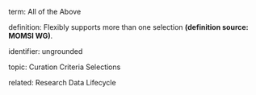 term: All of the Above

definition: Flexibly supports more than one selection **(definition source: MOMSI WG)**.

identifier: ungrounded

topic: Curation Criteria Selections

related: Research Data Lifecycle
